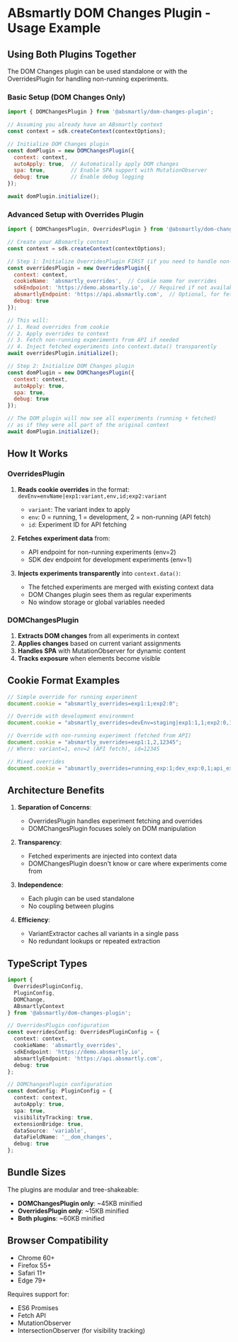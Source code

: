 # ABsmartly DOM Changes Plugin - Usage Example

## Using Both Plugins Together

The DOM Changes plugin can be used standalone or with the OverridesPlugin for handling non-running experiments.

### Basic Setup (DOM Changes Only)

```javascript
import { DOMChangesPlugin } from '@absmartly/dom-changes-plugin';

// Assuming you already have an ABsmartly context
const context = sdk.createContext(contextOptions);

// Initialize DOM Changes plugin
const domPlugin = new DOMChangesPlugin({
  context: context,
  autoApply: true,  // Automatically apply DOM changes
  spa: true,        // Enable SPA support with MutationObserver
  debug: true       // Enable debug logging
});

await domPlugin.initialize();
```

### Advanced Setup with Overrides Plugin

```javascript
import { DOMChangesPlugin, OverridesPlugin } from '@absmartly/dom-changes-plugin';

// Create your ABsmartly context
const context = sdk.createContext(contextOptions);

// Step 1: Initialize OverridesPlugin FIRST (if you need to handle non-running experiments)
const overridesPlugin = new OverridesPlugin({
  context: context,
  cookieName: 'absmartly_overrides',  // Cookie name for overrides
  sdkEndpoint: 'https://demo.absmartly.io',  // Required if not available from context
  absmartlyEndpoint: 'https://api.absmartly.com',  // Optional, for fetching non-running experiments
  debug: true
});

// This will:
// 1. Read overrides from cookie
// 2. Apply overrides to context
// 3. Fetch non-running experiments from API if needed
// 4. Inject fetched experiments into context.data() transparently
await overridesPlugin.initialize();

// Step 2: Initialize DOM Changes plugin
const domPlugin = new DOMChangesPlugin({
  context: context,
  autoApply: true,
  spa: true,
  debug: true
});

// The DOM plugin will now see all experiments (running + fetched)
// as if they were all part of the original context
await domPlugin.initialize();
```

## How It Works

### OverridesPlugin

1. **Reads cookie overrides** in the format: `devEnv=envName|exp1:variant,env,id;exp2:variant`
   - `variant`: The variant index to apply
   - `env`: 0 = running, 1 = development, 2 = non-running (API fetch)
   - `id`: Experiment ID for API fetching

2. **Fetches experiment data** from:
   - API endpoint for non-running experiments (env=2)
   - SDK dev endpoint for development experiments (env=1)

3. **Injects experiments transparently** into `context.data()`:
   - The fetched experiments are merged with existing context data
   - DOM Changes plugin sees them as regular experiments
   - No window storage or global variables needed

### DOMChangesPlugin

1. **Extracts DOM changes** from all experiments in context
2. **Applies changes** based on current variant assignments
3. **Handles SPA** with MutationObserver for dynamic content
4. **Tracks exposure** when elements become visible

## Cookie Format Examples

```javascript
// Simple override for running experiment
document.cookie = "absmartly_overrides=exp1:1;exp2:0";

// Override with development environment
document.cookie = "absmartly_overrides=devEnv=staging|exp1:1,1;exp2:0,1";

// Override with non-running experiment (fetched from API)
document.cookie = "absmartly_overrides=exp1:1,2,12345";
// Where: variant=1, env=2 (API fetch), id=12345

// Mixed overrides
document.cookie = "absmartly_overrides=running_exp:1;dev_exp:0,1;api_exp:2,2,67890";
```

## Architecture Benefits

1. **Separation of Concerns**:
   - OverridesPlugin handles experiment fetching and overrides
   - DOMChangesPlugin focuses solely on DOM manipulation

2. **Transparency**:
   - Fetched experiments are injected into context data
   - DOMChangesPlugin doesn't know or care where experiments come from

3. **Independence**:
   - Each plugin can be used standalone
   - No coupling between plugins

4. **Efficiency**:
   - VariantExtractor caches all variants in a single pass
   - No redundant lookups or repeated extraction

## TypeScript Types

```typescript
import {
  OverridesPluginConfig,
  PluginConfig,
  DOMChange,
  ABsmartlyContext
} from '@absmartly/dom-changes-plugin';

// OverridesPlugin configuration
const overridesConfig: OverridesPluginConfig = {
  context: context,
  cookieName: 'absmartly_overrides',
  sdkEndpoint: 'https://demo.absmartly.io',
  absmartlyEndpoint: 'https://api.absmartly.com',
  debug: true
};

// DOMChangesPlugin configuration
const domConfig: PluginConfig = {
  context: context,
  autoApply: true,
  spa: true,
  visibilityTracking: true,
  extensionBridge: true,
  dataSource: 'variable',
  dataFieldName: '__dom_changes',
  debug: true
};
```

## Bundle Sizes

The plugins are modular and tree-shakeable:
- **DOMChangesPlugin only**: ~45KB minified
- **OverridesPlugin only**: ~15KB minified
- **Both plugins**: ~60KB minified

## Browser Compatibility

- Chrome 60+
- Firefox 55+
- Safari 11+
- Edge 79+

Requires support for:
- ES6 Promises
- Fetch API
- MutationObserver
- IntersectionObserver (for visibility tracking)